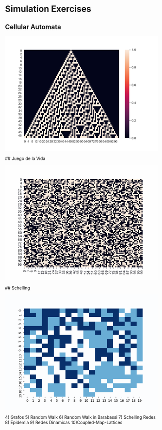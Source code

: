 # Simulation Exercises 
## Cellular Automata
<p align="center">
  <img alt="Cellular Automata" src="https://raw.githubusercontent.com/acastellanos95/SimulationLects/master/CA.png">
</p>
## Juego de la Vida
<p align="center">
  <img alt="Juego de la Vida" src="https://raw.githubusercontent.com/acastellanos95/SimulationLects/master/Game_of_life.gif">
</p>
## Schelling
<p align="center">
  <img alt="Schelling" src="https://raw.githubusercontent.com/acastellanos95/SimulationLects/master/Schelling.gif">
</p>
4) Grafos
5) Random Walk
6) Random Walk in Barabassi
7) Schelling Redes
8) Epidemia
9) Redes Dinamicas
10)Coupled-Map-Lattices
